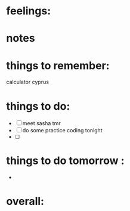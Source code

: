 
# feelings:

# notes

# things to remember:
calculator cyprus
# things to do:
- [ ] meet sasha tmr
- [ ] do some practice coding tonight 
- [ ] 
# things to do tomorrow :
- 
# overall:

